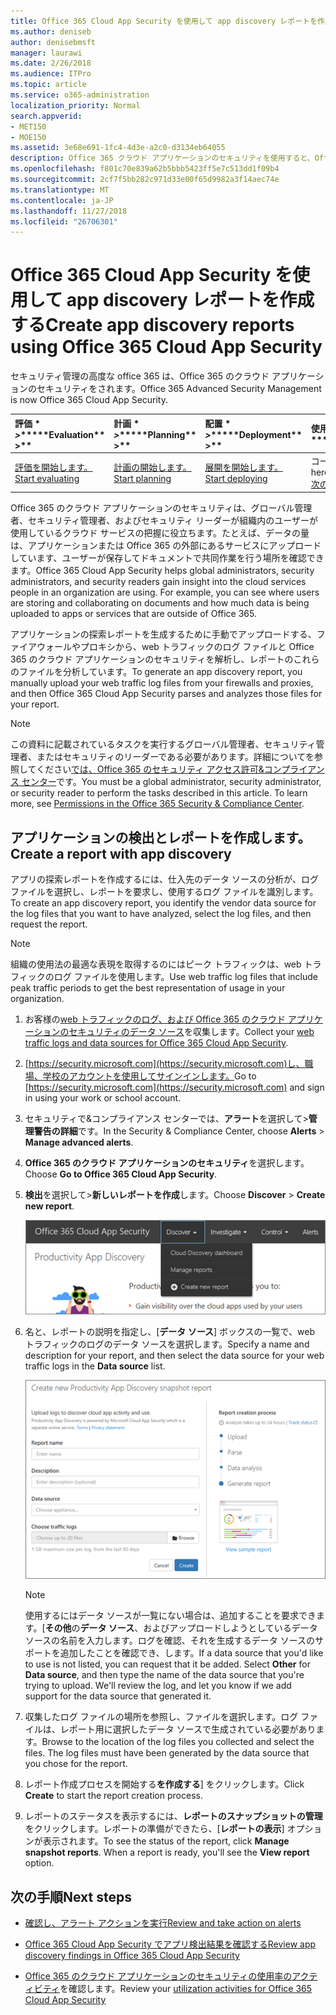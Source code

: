 ```yaml
---
title: Office 365 Cloud App Security を使用して app discovery レポートを作成する
ms.author: deniseb
author: denisebmsft
manager: laurawi
ms.date: 2/26/2018
ms.audience: ITPro
ms.topic: article
ms.service: o365-administration
localization_priority: Normal
search.appverid:
- MET150
- MOE150
ms.assetid: 3e68e691-1fc4-4d3e-a2c0-d3134eb64055
description: Office 365 クラウド アプリケーションのセキュリティを使用すると、Office 365 とその他のアプリケーションに、組織内のユーザーを使用する方法を理解するには、レポートを作成します。
ms.openlocfilehash: f801c70e839a62b5bbb5423ff5e7c513dd1f09b4
ms.sourcegitcommit: 2cf7f5bb282c971d33e00f65d9982a3f14aec74e
ms.translationtype: MT
ms.contentlocale: ja-JP
ms.lasthandoff: 11/27/2018
ms.locfileid: "26706301"
---
```

# <a name="create-app-discovery-reports-using-office-365-cloud-app-security"></a><span data-ttu-id="53bdf-103">Office 365 Cloud App Security を使用して app discovery レポートを作成する</span><span class="sxs-lookup"><span data-stu-id="53bdf-103">Create app discovery reports using Office 365 Cloud App Security</span></span>

<span data-ttu-id="53bdf-104">セキュリティ管理の高度な office 365 は、Office 365 のクラウド アプリケーションのセキュリティをされます。</span><span class="sxs-lookup"><span data-stu-id="53bdf-104">Office 365 Advanced Security Management is now Office 365 Cloud App Security.</span></span>
  
|<span data-ttu-id="53bdf-105">評価 \* *\>*\*</span><span class="sxs-lookup"><span data-stu-id="53bdf-105">\*\*\*\*Evaluation\*\* \>\*\*</span></span>|<span data-ttu-id="53bdf-106">計画 \* *\>*\*</span><span class="sxs-lookup"><span data-stu-id="53bdf-106">\*\*\*\*Planning\*\* \>\*\*</span></span>|<span data-ttu-id="53bdf-107">配置 \* *\>*\*</span><span class="sxs-lookup"><span data-stu-id="53bdf-107">\*\*\*\*Deployment\*\* \>\*\*</span></span>|<span data-ttu-id="53bdf-108">使用率。</span><span class="sxs-lookup"><span data-stu-id="53bdf-108">\*\*\*\*Utilization\*\*\*\*</span></span>|
|:-----|:-----|:-----|:-----|
|[<span data-ttu-id="53bdf-109">評価を開始します。</span><span class="sxs-lookup"><span data-stu-id="53bdf-109">Start evaluating</span></span>](office-365-cas-overview.md) <br/> |[<span data-ttu-id="53bdf-110">計画の開始します。</span><span class="sxs-lookup"><span data-stu-id="53bdf-110">Start planning</span></span>](get-ready-for-office-365-cas.md) <br/> |[<span data-ttu-id="53bdf-111">展開を開始します。</span><span class="sxs-lookup"><span data-stu-id="53bdf-111">Start deploying</span></span>](turn-on-office-365-cas.md) <br/> |<span data-ttu-id="53bdf-112">コースです!</span><span class="sxs-lookup"><span data-stu-id="53bdf-112">You are here!</span></span>  <br/> [<span data-ttu-id="53bdf-113">次の手順</span><span class="sxs-lookup"><span data-stu-id="53bdf-113">Next steps</span></span>](#next-steps) <br/> |
   
<span data-ttu-id="53bdf-p101">Office 365 のクラウド アプリケーションのセキュリティは、グローバル管理者、セキュリティ管理者、およびセキュリティ リーダーが組織内のユーザーが使用しているクラウド サービスの把握に役立ちます。たとえば、データの量は、アプリケーションまたは Office 365 の外部にあるサービスにアップロードしています、ユーザーが保存してドキュメントで共同作業を行う場所を確認できます。</span><span class="sxs-lookup"><span data-stu-id="53bdf-p101">Office 365 Cloud App Security helps global administrators, security administrators, and security readers gain insight into the cloud services people in an organization are using. For example, you can see where users are storing and collaborating on documents and how much data is being uploaded to apps or services that are outside of Office 365.</span></span>
  
<span data-ttu-id="53bdf-116">アプリケーションの探索レポートを生成するために手動でアップロードする、ファイアウォールやプロキシから、web トラフィックのログ ファイルと Office 365 のクラウド アプリケーションのセキュリティを解析し、レポートのこれらのファイルを分析しています。</span><span class="sxs-lookup"><span data-stu-id="53bdf-116">To generate an app discovery report, you manually upload your web traffic log files from your firewalls and proxies, and then Office 365 Cloud App Security parses and analyzes those files for your report.</span></span>
  
> [!NOTE]
> <span data-ttu-id="53bdf-p102">この資料に記載されているタスクを実行するグローバル管理者、セキュリティ管理者、またはセキュリティのリーダーである必要があります。詳細についてを参照してください[では、Office 365 のセキュリティ アクセス許可&amp;コンプライアンス センター](permissions-in-the-security-and-compliance-center.md)です。</span><span class="sxs-lookup"><span data-stu-id="53bdf-p102">You must be a global administrator, security administrator, or security reader to perform the tasks described in this article. To learn more, see [Permissions in the Office 365 Security &amp; Compliance Center](permissions-in-the-security-and-compliance-center.md).</span></span> 
  
## <a name="create-a-report-with-app-discovery"></a><span data-ttu-id="53bdf-119">アプリケーションの検出とレポートを作成します。</span><span class="sxs-lookup"><span data-stu-id="53bdf-119">Create a report with app discovery</span></span>

<span data-ttu-id="53bdf-120">アプリの探索レポートを作成するには、仕入先のデータ ソースの分析が、ログ ファイルを選択し、レポートを要求し、使用するログ ファイルを識別します。</span><span class="sxs-lookup"><span data-stu-id="53bdf-120">To create an app discovery report, you identify the vendor data source for the log files that you want to have analyzed, select the log files, and then request the report.</span></span>
  
> [!NOTE]
> <span data-ttu-id="53bdf-121">組織の使用法の最適な表現を取得するのにはピーク トラフィックは、web トラフィックのログ ファイルを使用します。</span><span class="sxs-lookup"><span data-stu-id="53bdf-121">Use web traffic log files that include peak traffic periods to get the best representation of usage in your organization.</span></span> 
  
1. <span data-ttu-id="53bdf-122">お客様の[web トラフィックのログ、および Office 365 のクラウド アプリケーションのセキュリティのデータ ソース](web-traffic-logs-and-data-sources-for-ocas.md)を収集します。</span><span class="sxs-lookup"><span data-stu-id="53bdf-122">Collect your [web traffic logs and data sources for Office 365 Cloud App Security](web-traffic-logs-and-data-sources-for-ocas.md).</span></span>
    
2. <span data-ttu-id="53bdf-123">[https://security.microsoft.com](https://security.microsoft.com)し、職場、学校のアカウントを使用してサインインします。</span><span class="sxs-lookup"><span data-stu-id="53bdf-123">Go to [https://security.microsoft.com](https://security.microsoft.com) and sign in using your work or school account.</span></span> 
    
3. <span data-ttu-id="53bdf-124">セキュリティで&amp;コンプライアンス センターでは、**アラート**を選択して\>**管理警告の詳細**です。</span><span class="sxs-lookup"><span data-stu-id="53bdf-124">In the Security &amp; Compliance Center, choose **Alerts** \> **Manage advanced alerts**.</span></span>
    
4. <span data-ttu-id="53bdf-125">**Office 365 のクラウド アプリケーションのセキュリティ**を選択します。</span><span class="sxs-lookup"><span data-stu-id="53bdf-125">Choose **Go to Office 365 Cloud App Security**.</span></span>
    
5. <span data-ttu-id="53bdf-126">**検出**を選択して\>**新しいレポートを作成**します。</span><span class="sxs-lookup"><span data-stu-id="53bdf-126">Choose **Discover** \> **Create new report**.</span></span>
    
    ![Office 365 CA ポータルでは、検出を選択します](media/73b5299f-94b5-49dd-a00f-154d188eb2c5.png)
  
6. <span data-ttu-id="53bdf-128">名と、レポートの説明を指定し、[**データ ソース**] ボックスの一覧で、web トラフィックのログのデータ ソースを選択します。</span><span class="sxs-lookup"><span data-stu-id="53bdf-128">Specify a name and description for your report, and then select the data source for your web traffic logs in the **Data source** list.</span></span> 
    
    ![O365 の CA で、検出を選択します\>新しいレポートを作成します。](media/22e660f0-5eb2-49fa-9fea-f88a5809a07b.png)
  
    > [!NOTE]
    > <span data-ttu-id="53bdf-p103">使用するにはデータ ソースが一覧にない場合は、追加することを要求できます。[**その他**の**データ ソース**、およびアップロードしようとしているデータ ソースの名前を入力します。ログを確認、それを生成するデータ ソースのサポートを追加したことを確認でき、します。</span><span class="sxs-lookup"><span data-stu-id="53bdf-p103">If a data source that you'd like to use is not listed, you can request that it be added. Select **Other** for **Data source**, and then type the name of the data source that you're trying to upload. We'll review the log, and let you know if we add support for the data source that generated it.</span></span> 
  
7. <span data-ttu-id="53bdf-p104">収集したログ ファイルの場所を参照し、ファイルを選択します。ログ ファイルは、レポート用に選択したデータ ソースで生成されている必要があります。</span><span class="sxs-lookup"><span data-stu-id="53bdf-p104">Browse to the location of the log files you collected and select the files. The log files must have been generated by the data source that you chose for the report.</span></span>
    
8. <span data-ttu-id="53bdf-135">レポート作成プロセスを開始する**を作成する**] をクリックします。</span><span class="sxs-lookup"><span data-stu-id="53bdf-135">Click **Create** to start the report creation process.</span></span> 
    
9. <span data-ttu-id="53bdf-p105">レポートのステータスを表示するには、**レポートのスナップショットの管理**をクリックします。レポートの準備ができたら、[**レポートの表示**] オプションが表示されます。</span><span class="sxs-lookup"><span data-stu-id="53bdf-p105">To see the status of the report, click **Manage snapshot reports**. When a report is ready, you'll see the **View report** option.</span></span> 
    
## <a name="next-steps"></a><span data-ttu-id="53bdf-138">次の手順</span><span class="sxs-lookup"><span data-stu-id="53bdf-138">Next steps</span></span>

- [<span data-ttu-id="53bdf-139">確認し、アラート アクションを実行</span><span class="sxs-lookup"><span data-stu-id="53bdf-139">Review and take action on alerts</span></span>](review-office-365-cas-alerts.md)
    
- [<span data-ttu-id="53bdf-140">Office 365 Cloud App Security でアプリ検出結果を確認する</span><span class="sxs-lookup"><span data-stu-id="53bdf-140">Review app discovery findings in Office 365 Cloud App Security</span></span>](review-app-discovery-findings-in-ocas.md)
    
- <span data-ttu-id="53bdf-141">[Office 365 のクラウド アプリケーションのセキュリティの使用率のアクティビティ](utilization-activities-for-ocas.md)を確認します。</span><span class="sxs-lookup"><span data-stu-id="53bdf-141">Review your [utilization activities for Office 365 Cloud App Security](utilization-activities-for-ocas.md)</span></span>
    

